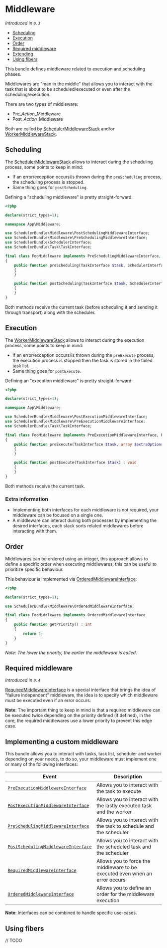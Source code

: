 # Middleware

_Introduced in `0.3`_

- [Scheduling](#Scheduling)
- [Execution](#Execution)
- [Order](#Order)
- [Required middleware](#required-middleware)
- [Extending](#implementing-a-custom-middleware)
- [Using fibers]()

This bundle defines middleware related to execution and scheduling phases.

Middlewares are "man in the middle" that allows you to interact with the task
that is about to be scheduled/executed or even after the scheduling/execution.

There are two types of middleware:

- Pre_*Action*_Middleware
- Post_*Action*_Middleware

Both are called by [SchedulerMiddlewareStack](../src/Middleware/SchedulerMiddlewareStack.php) and/or
[WorkerMiddlewareStack](../src/Middleware/WorkerMiddlewareStack.php).


## Scheduling

The [SchedulerMiddlewareStack](../src/Middleware/SchedulerMiddlewareStack.php) allows to interact
during the scheduling process, some points to keep in mind:

- If an error/exception occurs/is thrown during the `preScheduling` process, the scheduling process is stopped.
- Same thing goes for `postScheduling`.

Defining a "scheduling middleware" is pretty straight-forward:

```php
<?php

declare(strict_types=1);

namespace App\Middleware;

use SchedulerBundle\Middleware\PostSchedulingMiddlewareInterface;
use SchedulerBundle\Middleware\PreSchedulingMiddlewareInterface;
use SchedulerBundle\SchedulerInterface;
use SchedulerBundle\Task\TaskInterface;

final class FooMiddleware implements PreSchedulingMiddlewareInterface, PostSchedulingMiddlewareInterface
{
    public function preScheduling(TaskInterface $task, SchedulerInterface $scheduler) : void
    {
    }

    public function postScheduling(TaskInterface $task, SchedulerInterface $scheduler) : void
    {
    }
}
```

Both methods receive the current task (before scheduling it and sending it through transport) along with the scheduler.

## Execution

The [WorkerMiddlewareStack](../src/Middleware/WorkerMiddlewareStack.php) allows to interact
during the execution process, some points to keep in mind:

- If an error/exception occurs/is thrown during the `preExecute` process, 
  the execution process is stopped then the task is stored in the failed task list.
- Same thing goes for `postExecute`.

Defining an "execution middleware" is pretty straight-forward:

```php
<?php

declare(strict_types=1);

namespace App\Middleware;

use SchedulerBundle\Middleware\PostExecutionMiddlewareInterface;
use SchedulerBundle\Middleware\PreExecutionMiddlewareInterface;
use SchedulerBundle\Task\TaskInterface;

final class FooMiddleware implements PreExecutionMiddlewareInterface, PostExecutionMiddlewareInterface
{
    public function preExecute(TaskInterface $task, array $extraOptions = []): void
    {
    }

    public function postExecute(TaskInterface $task) : void
    {
    }
}
```

Both methods receive the current task.

### Extra information

- Implementing both interfaces for each middleware is not required, your middleware can be focused on a single one.
- A middleware can interact during both processes by implementing the desired interfaces, 
  each stack sorts related middlewares before interacting with them.

## Order

Middlewares can be ordered using an integer, this approach allows to define a specific order
when executing middlewares, this can be useful to prioritize specific behaviour.

This behaviour is implemented via [OrderedMiddlewareInterface](../src/Middleware/OrderedMiddlewareInterface.php):

```php
<?php

declare(strict_types=1);

use SchedulerBundle\Middleware\OrderedMiddlewareInterface;

final class FooMiddleware implements OrderedMiddlewareInterface
{
    public function getPriority() : int
    {
        return 1;
    }
}
```

_Note: The lower the priority, the earlier the middleware is called._

## Required middleware

_Introduced in `0.4`_

[RequiredMiddlewareInterface](../src/Middleware/RequiredMiddlewareInterface.php) is a special interface
that brings the idea of "failure independent" middleware, the idea is to specify which middleware must be 
executed even if an error occurs.

**Note**: The important thing to keep in mind is that a required middleware can be executed twice 
depending on the priority defined (if defined), in the core, 
the required middlewares use a lower priority to prevent this edge case.

## Implementing a custom middleware

This bundle allows you to interact with tasks, task list, scheduler and worker
depending on your needs, to do so, your middleware must implement one or many of the following interfaces:

| Event                                                                                          | Description                                                                 |
| -----------------------------------------------------------------------------------------------| ----------------------------------------------------------------------------|
| [`PreExecutionMiddlewareInterface`](../src/Middleware/PreExecutionMiddlewareInterface.php)     | Allows you to interact with the task to execute                             |
| [`PostExecutionMiddlewareInterface`](../src/Middleware/PostExecutionMiddlewareInterface.php)   | Allows you to interact with the lastly executed task and the worker         |
| [`PreSchedulingMiddlewareInterface`](../src/Middleware/PreSchedulingMiddlewareInterface.php)   | Allows you to interact with the task to schedule and the scheduler          |
| [`PostSchedulingMiddlewareInterface`](../src/Middleware/PostSchedulingMiddlewareInterface.php) | Allows you to interact with the scheduled task and the scheduler            |
| [`RequiredMiddlewareInterface`](../src/Middleware/RequiredMiddlewareInterface.php)             | Allows you to force the middleware to be executed even when an error occurs |
| [`OrderedMiddlewareInterface`](../src/Middleware/OrderedMiddlewareInterface.php)               | Allows you to define an order for the middleware execution                  |

**Note**: Interfaces can be combined to handle specific use-cases.

## Using fibers

// TODO
